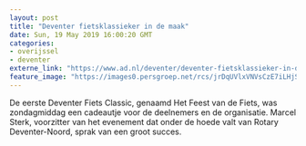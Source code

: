 ```yaml
---
layout: post
title: "Deventer fietsklassieker in de maak"
date: Sun, 19 May 2019 16:00:20 GMT
categories: 
- overijssel 
- deventer 
externe_link: "https://www.ad.nl/deventer/deventer-fietsklassieker-in-de-maak~a81dfaa5/"
feature_image: "https://images0.persgroep.net/rcs/jrDqUVlxVNVsCzE7iLHjSMDSN6c/diocontent/148756334/_fitwidth/400/?appId=21791a8992982cd8da851550a453bd7f&quality=0.7"
---
```


De eerste Deventer Fiets Classic, genaamd Het Feest van de Fiets, was zondagmiddag een cadeautje voor de deelnemers en de organisatie. Marcel Sterk, voorzitter van het evenement dat onder de hoede valt van Rotary Deventer-Noord, sprak van een groot succes.
